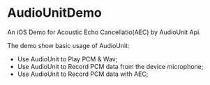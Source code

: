 # AudioUnitDemo

An iOS Demo for Acoustic Echo Cancellatio(AEC) by AudioUnit Api.

The demo show basic usage of AudioUnit:

- Use AudioUnit to Play PCM & Wav; 
- Use AudioUnit to Record PCM data from the device microphone; 
- Use AudioUnit to Record PCM data with AEC; 
